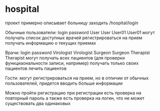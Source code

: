 # hospital
проект примерно описывает больницу
заходить /hospital/login

Обычные пользователи:
login   password
User    User
User01  User01
могут получать список доступных врачей
регистрироваться на прием
получать информацию о текущих приемах

Врачи:
login         password
Virologist    Virologist
Surgeon       Surgeon
Therapist     Therapist
могут получать всех пациентов (для проверки функциаональности записи, например)
получать только своих пациентов
лечить пациентов

Гости:
могут регистрироваться на прием, но в отличии от обычных пользователей, придется вводить больше информации

Можно пройти регистрацию
при регистрации есть проверка на повторный пароль
а также есть проверка на логин, что не может существовать два одинаковых
